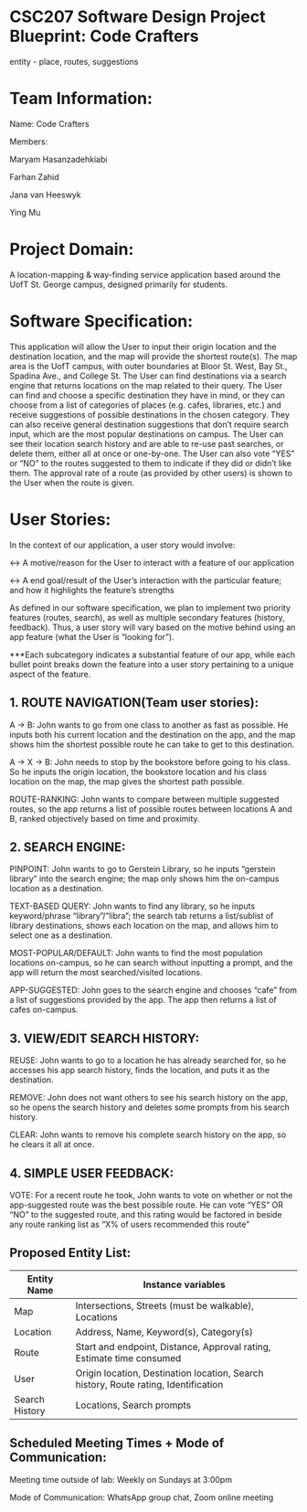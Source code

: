# CSC207 Software Design Project Blueprint: Code Crafters

entity - place, routes, suggestions 

# Team Information:
Name: Code Crafters 

Members: 

Maryam Hasanzadehkiabi 

Farhan Zahid 

Jana van Heeswyk

Ying Mu

# Project Domain:
A location-mapping & way-finding service application based around the UofT St. George campus, designed primarily for students.

# Software Specification:
This application will allow the User to input their origin location and the destination location, and the map will provide the shortest route(s). The map area is the UofT campus, with outer boundaries at Bloor St. West, Bay St., Spadina Ave., and College St. The User can find destinations via a search engine that returns locations on the map related to their query. The User can find and choose a specific destination they have in mind, or they can choose from a list of categories of places (e.g. cafes, libraries, etc.) and receive suggestions of possible destinations in the chosen category. They can also receive general destination suggestions that don’t require search input, which are the most popular destinations on campus. The User can see their location search history and are able to re-use past searches, or delete them, either all at once or one-by-one. The User can also vote “YES” or “NO” to the routes suggested to them to indicate if they did or didn’t like them. The approval rate of a route (as provided by other users) is shown to the User when the route is given.

# User Stories:
In the context of our application, a user story would involve:

<-> A motive/reason for the User to interact with a feature of our application

<-> A end goal/result of the User’s interaction with the particular feature; and how it highlights the feature’s strengths

As defined in our software specification, we plan to implement two priority features (routes, search), as well as multiple secondary features (history, feedback). Thus, a user story will vary based on the motive behind using an app feature (what the User is “looking for”). 

***Each subcategory indicates a substantial feature of our app, while each bullet point breaks down the feature into a user story pertaining to a unique aspect of the feature.

## 1. ROUTE NAVIGATION(Team user stories):
A -> B: John wants to go from one class to another as fast as possible. He inputs both his current location and the destination on the app, and the map shows him the shortest possible route he can take to get to this destination. 

A -> X -> B: John needs to stop by the bookstore before going to his class. So he inputs the origin location, the bookstore location and his class location on the map, the map gives the shortest path possible.

ROUTE-RANKING: John wants to compare between multiple suggested routes, so the app returns a list of possible routes between locations A and B, ranked objectively based on time and proximity.

##  2. SEARCH ENGINE:
PINPOINT: John wants to go to Gerstein Library, so he inputs “gerstein library” into the search engine; the map only shows him the on-campus location as a destination.

TEXT-BASED QUERY: John wants to find any library, so he inputs keyword/phrase “library”/“libra”; the search tab returns a list/sublist of library destinations, shows each location on the map, and allows him to select one as a destination. 

MOST-POPULAR/DEFAULT: John wants to find the most population locations on-campus, so he can search without inputting a prompt, and the app will return the most searched/visited locations. 

APP-SUGGESTED: John goes to the search engine and chooses “cafe” from a list of suggestions provided by the app. The app then returns a list of cafes on-campus.

## 3. VIEW/EDIT SEARCH HISTORY:

REUSE: John wants to go to a location he has already searched for, so he accesses his app search history, finds the location, and puts it as the destination. 

REMOVE: John does not want others to see his search history on the app, so he opens the search history and deletes some prompts from his search history.

CLEAR: John wants to remove his complete search history on the app, so he clears it all at once.

 ## 4. SIMPLE USER FEEDBACK:
 
VOTE: For a recent route he took, John wants to vote on whether or not the app-suggested route was the best possible route. He can vote “YES” OR “NO” to the suggested route, and this rating would be factored in beside any route ranking list as “X% of users recommended this route” 

## Proposed Entity List: 

|Entity Name|Instance variables|
| --- | --- |
| Map |Intersections, Streets (must be walkable), Locations |
| Location| Address, Name, Keyword(s), Category(s) |
|Route |Start and endpoint, Distance, Approval rating, Estimate time consumed|
|User |Origin location, Destination location, Search history, Route rating, Identification|
|Search History | Locations, Search prompts|



## Scheduled Meeting Times + Mode of Communication:

Meeting time outside of lab: Weekly on Sundays at 3:00pm

Mode of Communication: WhatsApp group chat, Zoom online meeting

